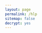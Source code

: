 ```yaml
---
layout: page
permalink: /hlp
sitemap: false
decrypt: yes
---
```

<center id="youtubeWrapper">
    <iframe style="width: 560px; height: 315px; max-width: 100%" id="youtubeIFrame" src="" frameborder="0" allow="autoplay; encrypted-media" allowfullscreen></iframe>
    <br/>
    <b id="text"></b>
</center>

<script type="text/javascript">
    YOUTUBE_LINK = "https://www.youtube-nocookie.com/embed/{}?controls=0&autoplay=1";
    DATA = {
        "5": "U2FsdGVkX1/H8BfcL7p4XYzW8SR9VWbTeuaBc4OePyQVAGIrmAPqRmJ7tkRNhopYummG3udEnhyGkpgg5uKH/ktMQpfJg5a/xj51CcygEyA5kRtOwZACheCB4Z/kVobVTKd42D1gk5UVF2XyVQcg+1bZN0spoTNA62Z71f7iXqlf6pfwU0JTCj52syUkGbGI"
    }
    function show() {
        let urlParams = new URLSearchParams(window.location.search);
        let task = urlParams.get("t");
        let key = urlParams.get("k");
        let enc_data = CryptoJS.AES.decrypt(DATA[task], key);
        let task_data = JSON.parse(enc_data.toString(CryptoJS.enc.Utf8));
        let iframe = document.getElementById("youtubeIFrame");
        iframe.src = YOUTUBE_LINK.replace("{}", task_data.id);
        let text = document.getElementById("text");
        text.innerHTML = task_data.msg;
    }
    document.addEventListener( "DOMContentLoaded", show, false );
</script>
